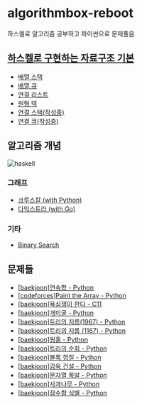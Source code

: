 # algorithmbox-reboot
하스켈로 알고리즘 공부하고 파이썬으로 문제풀음

## [하스켈로 구현하는 자료구조 기본](basic/data_structure)
* [배열 스택](basic/data_structure/list_stack.hs)
* [배열 큐](basic/data_structure/list_queue.hs)
* [연결 리스트](basic/data_structure/linked_list.hs)
* [원형 덱](basic/data_structure/circular_deque.hs)
* [연결 스택(작성중)](basic/data_structure/linked_stack.hs)
* [연결 큐(작성중)](basic/data_structure/linked_queue.hs)

## 알고리즘 개념
![haskell](https://img.shields.io/badge/Haskell-5D4F85?style=flat-square&logo=haskell&logoColor=white)
### 그래프
* [크루스칼 (with Python)](basic/graphs/kruskal)
* [다익스트라 (with Go)](basic/graphs/dijkstra)
### 기타
* [Binary Search](basic/binary_search)

## 문제들
* [[baekjoon]연속합 - Python](solutions/baekjoon-1912.py)
* [[codeforces]Paint the Array - Python](solutions/codeforces-1618c.py)
* [[baekjoon]욕심쟁이 판다 - C11](solutions/baekjoon-1937.c)
* [[baekjoon]개미굴 - Python](solutions/baekjoon-14725.py)
* [[baekjoon]트리의 지름(1967) - Python](solutions/baekjoon-1967.py)
* [[baekjoon]트리의 지름 (1167) - Python](solutions/baekjoon-1167.py)
* [[baekjoon]웜홀 - Python](solutions/baekjoon-1865.py)
* [[baekjoon]트리의 순회 - Python](solutions/baekjoon-2263.py)
* [[baekjoon]볼록 껍질 - Python](solutions/baekjoon-1708.py)
* [[baekjoon]감옥 건설 - Python](solutions/baekjoon-2254.py)
* [[baekjoon]문자열 폭발 - Python](solutions/baekjoon-9935.py)
* [[baekjoon]사과나무 - Python](solutions/baekjoon-2987.py)
* [[baekjoon]잠수함 식별 - Python](solutions/baekjoon-2671.py)

